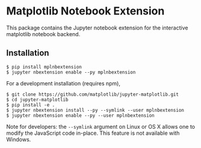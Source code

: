 Matplotlib Notebook Extension
=============================

This package contains the Jupyter notebook extension for the interactive
matplotlib notebook backend.

Installation
------------

```
$ pip install mplnbextension
$ jupyter nbextension enable --py mplnbextension
```

For a development installation (requires npm),

```
$ git clone https://github.com/matplotlib/jupyter-matplotlib.git
$ cd jupyter-matplotlib
$ pip install -e .
$ jupyter nbextension install --py --symlink --user mplnbextension
$ jupyter nbextension enable --py --user mplnbextension
```

Note for developers: the `--symlink` argument on Linux or OS X allows one to
modify the JavaScript code in-place. This feature is not available
with Windows.



